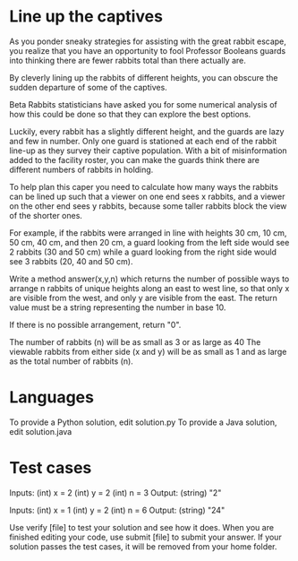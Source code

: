 Line up the captives
====================

As you ponder sneaky strategies for assisting with the great rabbit escape, you realize that you have an opportunity to fool Professor Booleans guards into thinking there are fewer rabbits total than there actually are.

By cleverly lining up the rabbits of different heights, you can obscure the sudden departure of some of the captives.

Beta Rabbits statisticians have asked you for some numerical analysis of how this could be done so that they can explore the best options.

Luckily, every rabbit has a slightly different height, and the guards are lazy and few in number. Only one guard is stationed at each end of the rabbit line-up as they survey their captive population. With a bit of misinformation added to the facility roster, you can make the guards think there are different numbers of rabbits in holding.

To help plan this caper you need to calculate how many ways the rabbits can be lined up such that a viewer on one end sees x rabbits, and a viewer on the other end sees y rabbits, because some taller rabbits block the view of the shorter ones.

For example, if the rabbits were arranged in line with heights 30 cm, 10 cm, 50 cm, 40 cm, and then 20 cm, a guard looking from the left side would see 2 rabbits (30 and 50 cm) while a guard looking from the right side would see 3 rabbits (20, 40 and 50 cm).

Write a method answer(x,y,n) which returns the number of possible ways to arrange n rabbits of unique heights along an east to west line, so that only x are visible from the west, and only y are visible from the east. The return value must be a string representing the number in base 10.

If there is no possible arrangement, return "0".

The number of rabbits (n) will be as small as 3 or as large as 40
The viewable rabbits from either side (x and y) will be as small as 1 and as large as the total number of rabbits (n).

Languages
=========

To provide a Python solution, edit solution.py
To provide a Java solution, edit solution.java

Test cases
==========

Inputs:
    (int) x = 2
    (int) y = 2
    (int) n = 3
Output:
    (string) "2"

Inputs:
    (int) x = 1
    (int) y = 2
    (int) n = 6
Output:
    (string) "24"

Use verify [file] to test your solution and see how it does. When you are finished editing your code, use submit [file] to submit your answer. If your solution passes the test cases, it will be removed from your home folder.